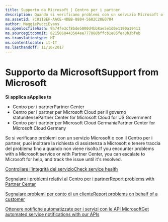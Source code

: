 ```yaml
---
title: Supporto da Microsoft | Centro per i partner
description: Quando si verificano problemi con un servizio Microsoft o con il Centro per i partner, puoi inoltrare la richiesta di assistenza a Microsoft e tenere traccia del problema fino a quando non viene risolto.
ms.assetid: 7C811BEF-AACE-4DBB-8804-5682C20E0704
author: MaggiePucciEvans
ms.openlocfilehash: 9a74fe3cf8bde5000d4bb8ae5e1d0e1190a19411
ms.sourcegitcommit: 6215068443504ee777880bffcb1e85fea3b3bfeb
ms.translationtype: HT
ms.contentlocale: it-IT
ms.lasthandoff: 11/16/2017
---
```

# <a name="support-from-microsoft"></a><span data-ttu-id="12712-103">Supporto da Microsoft</span><span class="sxs-lookup"><span data-stu-id="12712-103">Support from Microsoft</span></span>

**<span data-ttu-id="12712-104">Si applica a</span><span class="sxs-lookup"><span data-stu-id="12712-104">Applies to</span></span>**

-  <span data-ttu-id="12712-105">Centro per i partner</span><span class="sxs-lookup"><span data-stu-id="12712-105">Partner Center</span></span>
-  <span data-ttu-id="12712-106">Centro per i partner per Microsoft Cloud per il governo statunitense</span><span class="sxs-lookup"><span data-stu-id="12712-106">Partner Center for Microsoft Cloud for US Government</span></span>
-  <span data-ttu-id="12712-107">Centro per i partner per Microsoft Cloud Germania</span><span class="sxs-lookup"><span data-stu-id="12712-107">Partner Center for Microsoft Cloud Germany</span></span>

<span data-ttu-id="12712-108">Se si verificano problemi con un servizio Microsoft o con il Centro per i partner, puoi inoltrare la richiesta di assistenza a Microsoft e tenere traccia del problema fino a quando non viene risolto.</span><span class="sxs-lookup"><span data-stu-id="12712-108">If you encounter problems with a Microsoft service or with Partner Center, you can escalate to Microsoft for help, and track the issue until it's resolved.</span></span>

[<span data-ttu-id="12712-109">Controllare l'integrità del servizio</span><span class="sxs-lookup"><span data-stu-id="12712-109">Check service health</span></span>](check-service-health.md)

[<span data-ttu-id="12712-110">Segnalare i problemi relativi al Centro per i partner</span><span class="sxs-lookup"><span data-stu-id="12712-110">Report problems with Partner Center</span></span>](report-problems-with-partner-center.md)

[<span data-ttu-id="12712-111">Segnalare problemi per conto di un cliente</span><span class="sxs-lookup"><span data-stu-id="12712-111">Report problems on behalf of a customer</span></span>](report-problems-on-behalf-of-a-customer.md)

[<span data-ttu-id="12712-112">Ottenere notifiche automatizzate per i servizi con le API Microsoft</span><span class="sxs-lookup"><span data-stu-id="12712-112">Get automated service notifications with our APIs</span></span>](get-automated-service-notifications-with-our-apis.md)

 

 



